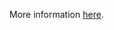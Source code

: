 More information [here](https://docs.prismacloud.io/en/enterprise-edition/policy-reference/aws-policies/aws-iam-policies/iam-9-1).
